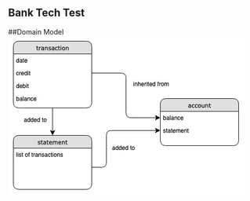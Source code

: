 ## Bank Tech Test


##Domain Model
<img alt="Diagram of Domain Model" src="bank-tech-test-model.jpg">
